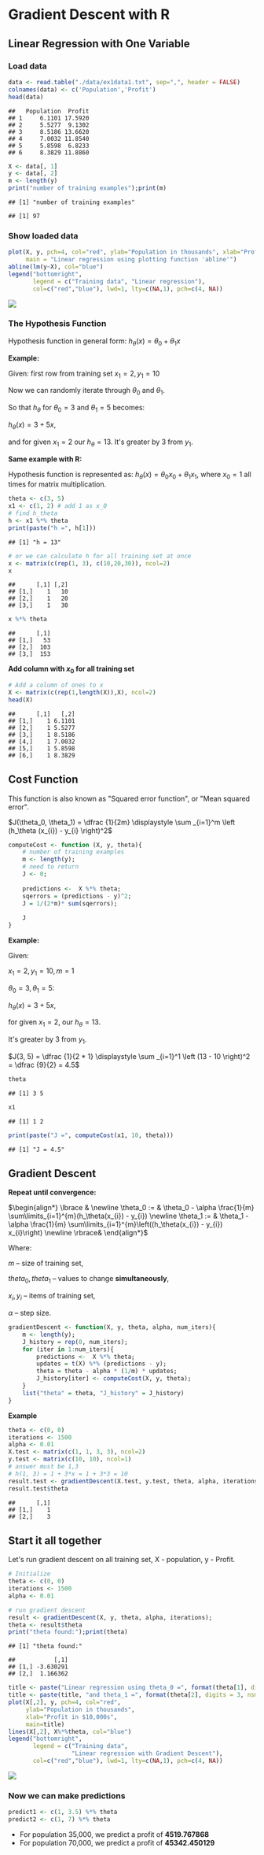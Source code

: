 # Gradient Descent with R


## Linear Regression with One Variable


### Load data



```r
data <- read.table("./data/ex1data1.txt", sep=",", header = FALSE)
colnames(data) <- c('Population','Profit')
head(data)
```

```
##   Population  Profit
## 1     6.1101 17.5920
## 2     5.5277  9.1302
## 3     8.5186 13.6620
## 4     7.0032 11.8540
## 5     5.8598  6.8233
## 6     8.3829 11.8860
```

```r
X <- data[, 1]
y <- data[, 2]
m <- length(y)
print("number of training examples");print(m)
```

```
## [1] "number of training examples"
```

```
## [1] 97
```


### Show loaded data


```r
plot(X, y, pch=4, col="red", ylab="Population in thousands", xlab="Profit in $10,000s",
     main = "Linear regression using plotting function 'abline'")
abline(lm(y~X), col="blue")
legend("bottomright", 
       legend = c("Training data", "Linear regression"), 
       col=c("red","blue"), lwd=1, lty=c(NA,1), pch=c(4, NA))
```

![](gradient-descent-one_files/figure-html/plot-1-1.png) 


### The Hypothesis Function

Hypothesis function in general form: $h_\theta(x) = \theta_0 + \theta_1 x$

**Example:**

Given: first row from training set $x_1 = 2, y_1 = 10$

Now we can randomly iterate through $\theta_0$ and $\theta_1$.

So that $h_\theta$ for $\theta_0=3$ and $\theta_1=5$ becomes:

$h_\theta(x) = 3 + 5 x,$

and for given $x_1 = 2$ our $h_\theta = 13$. It's greater by 3 from $y_1$.

**Same example with R:**

Hypothesis function is represented as: $h_\theta(x) = \theta_0 x_0 + \theta_1 x_1$, where $x_0 = 1$ all times for matrix multiplication.


```r
theta <- c(3, 5)
x1 <- c(1, 2) # add 1 as x_0
# find h_theta
h <- x1 %*% theta 
print(paste("h =", h[1]))
```

```
## [1] "h = 13"
```

```r
# or we can calculate h for all training set at once
x <- matrix(c(rep(1, 3), c(10,20,30)), ncol=2)
x
```

```
##      [,1] [,2]
## [1,]    1   10
## [2,]    1   20
## [3,]    1   30
```

```r
x %*% theta
```

```
##      [,1]
## [1,]   53
## [2,]  103
## [3,]  153
```

**Add column with $x_0$ for all training set**


```r
# Add a column of ones to x
X <- matrix(c(rep(1,length(X)),X), ncol=2)
head(X)
```

```
##      [,1]   [,2]
## [1,]    1 6.1101
## [2,]    1 5.5277
## [3,]    1 8.5186
## [4,]    1 7.0032
## [5,]    1 5.8598
## [6,]    1 8.3829
```

## Cost Function

This function is also known as "Squared error function", or "Mean squared error".

$J(\theta_0, \theta_1) = \dfrac {1}{2m} \displaystyle \sum _{i=1}^m \left (h_\theta (x_{i}) - y_{i} \right)^2$



```r
computeCost <- function (X, y, theta){
    # number of training examples
    m <- length(y);
    # need to return
    J <- 0;
    
    predictions <-  X %*% theta;
    sqerrors = (predictions - y)^2;
    J = 1/(2*m)* sum(sqerrors);
    
    J
}
```

**Example:**

Given:

$x_1 = 2, y_1 = 10, m = 1$

$\theta_0=3, \theta_1=5$:

$h_\theta(x) = 3 + 5 x,$

for given $x_1 = 2$, our $h_\theta = 13$. 

It's greater by 3 from $y_1$.


$J(3, 5) = \dfrac {1}{2 * 1} \displaystyle \sum _{i=1}^1 \left (13 - 10 \right)^2 = \dfrac {9}{2} = 4.5$


```r
theta
```

```
## [1] 3 5
```

```r
x1
```

```
## [1] 1 2
```

```r
print(paste("J =", computeCost(x1, 10, theta)))
```

```
## [1] "J = 4.5"
```

## Gradient Descent

**Repeat until convergence:** 

$\begin{align*}
\lbrace & \newline 
\theta_0 := & \theta_0 - \alpha \frac{1}{m} \sum\limits_{i=1}^{m}(h_\theta(x_{i}) - y_{i}) \newline
\theta_1 := & \theta_1 - \alpha \frac{1}{m} \sum\limits_{i=1}^{m}\left((h_\theta(x_{i}) - y_{i}) x_{i}\right) \newline
\rbrace&
\end{align*}$

Where:

$m$ – size of training set,

$theta_0, theta_1$ – values to change **simultaneously**,

$x_i, y_i$ – items of training set,

$\alpha$ – step size.


```r
gradientDescent <- function(X, y, theta, alpha, num_iters){
    m <- length(y);  
    J_history = rep(0, num_iters);
    for (iter in 1:num_iters){
        predictions <-  X %*% theta;
        updates = t(X) %*% (predictions - y);
        theta = theta - alpha * (1/m) * updates;
        J_history[iter] <- computeCost(X, y, theta);
    }
    list("theta" = theta, "J_history" = J_history)  
}
```

**Example**


```r
theta <- c(0, 0)
iterations <- 1500
alpha <- 0.01
X.test <- matrix(c(1, 1, 3, 3), ncol=2)
y.test <- matrix(c(10, 10), ncol=1)
# answer must be 1,3
# h(1, 3) = 1 + 3*x = 1 + 3*3 = 10
result.test <- gradientDescent(X.test, y.test, theta, alpha, iterations)
result.test$theta
```

```
##      [,1]
## [1,]    1
## [2,]    3
```


## Start it all together

Let's run gradient descent on all training set, X - population, y - Profit.



```r
# Initialize 
theta <- c(0, 0)
iterations <- 1500
alpha <- 0.01

# run gradient descent
result <- gradientDescent(X, y, theta, alpha, iterations);
theta <- result$theta
print("theta found:");print(theta)
```

```
## [1] "theta found:"
```

```
##           [,1]
## [1,] -3.630291
## [2,]  1.166362
```


```r
title <- paste("Linear regression using theta_0 =", format(theta[1], digits = 3, nsmall=3))
title <- paste(title, "and theta_1 =", format(theta[2], digits = 3, nsmall=3))
plot(X[,2], y, pch=4, col="red", 
     ylab="Population in thousands", 
     xlab="Profit in $10,000s", 
     main=title)
lines(X[,2], X%*%theta, col="blue")
legend("bottomright", 
       legend = c("Training data", 
                  "Linear regression with Gradient Descent"), 
       col=c("red","blue"), lwd=1, lty=c(NA,1), pch=c(4, NA))
```

![](gradient-descent-one_files/figure-html/plot-2-1.png) 

### Now we can make predictions


```r
predict1 <- c(1, 3.5) %*% theta
predict2 <- c(1, 7) %*% theta
```

* For population 35,000, we predict a profit of __4519.767868__
* For population 70,000, we predict a profit of __45342.450129__
